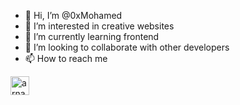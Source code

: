 - 👋 Hi, I’m @0xMohamed
- 👀 I’m interested in creative websites
- 🌱 I’m currently learning frontend
- 💞️ I’m looking to collaborate with other developers
- 📫 How to reach me 



[<img align="left" alt="arnabdey0503 | LinkedIn" width="30px" src="https://cdn.jsdelivr.net/npm/simple-icons@v3/icons/linkedin.svg" />][linkedin]

<!---
0xMohamed/0xMohamed is a ✨ special ✨ repository because its `README.md` (this file) appears on your GitHub profile.
You can click the Preview link to take a look at your changes.
--->
[linkedin]: https://www.linkedin.com/in/0xmohamed/

